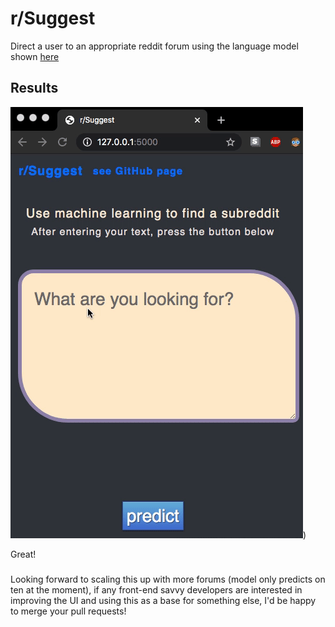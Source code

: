 # r/Suggest

Direct a user to an appropriate reddit forum using the language model shown [here](https://github.com/schlam/reddit-lsa-classifier/)

## Results

![gif](images/r_suggest3x.gif))

Great!

### 

Looking forward to scaling this up with more forums
(model only predicts on ten at the moment),
if any front-end savvy developers are interested in improving the UI and
using this as a base for something else, I'd be happy to merge your pull requests!
